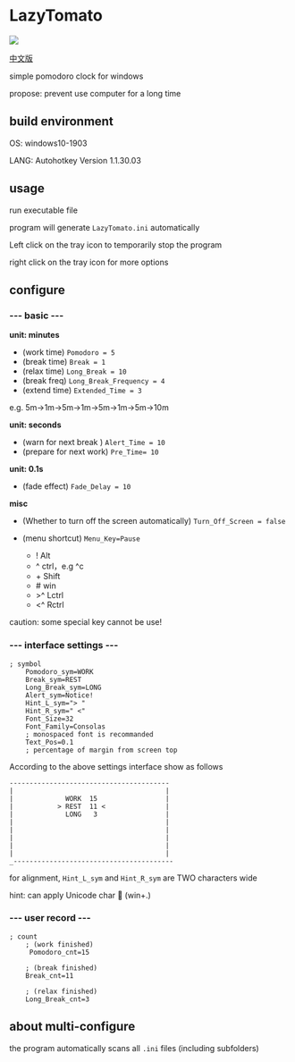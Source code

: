 # LazyTomato

![](https://img.shields.io/badge/license-GPLv2-blue)

[中文版](./README_CH-ZH.md)

simple pomodoro clock for windows

propose: prevent use computer for a long time

## build environment
OS:  windows10-1903

LANG: Autohotkey Version 1.1.30.03


## usage
run executable file

program will generate `LazyTomato.ini` automatically

Left click on the tray icon to temporarily stop the program

right click on the tray icon for more options


## configure

### --- basic ---
<b>unit: minutes</b>

- (work  time) `Pomodoro = 5`
- (break time) `Break = 1`
- (relax time) `Long_Break = 10`
- (break freq) `Long_Break_Frequency = 4`
- (extend time) `Extended_Time = 3`

e.g. 5m->1m->5m->1m->5m->1m->5m->10m

<b>unit: seconds</b>

- (warn  for next break ) `Alert_Time = 10`
- (prepare for next work) `Pre_Time= 10`

<b>unit: 0.1s</b>

- (fade effect) `Fade_Delay = 10`

<b>misc</b>

- (Whether to turn off the screen automatically) `Turn_Off_Screen = false`

- (menu shortcut) `Menu_Key=Pause`
    - !  Alt
    - ^  ctrl，e.g ^c
    - \+  Shift
    - \#  win
    - \>^ Lctrl
    - <^  Rctrl

caution: some special key cannot be use!

### --- interface settings ---
```
; symbol
    Pomodoro_sym=WORK
    Break_sym=REST
    Long_Break_sym=LONG
    Alert_sym=Notice!
    Hint_L_sym="> "
    Hint_R_sym=" <"
    Font_Size=32
    Font_Family=Consolas
    ; monospaced font is recommanded
    Text_Pos=0.1
    ; percentage of margin from screen top
```

According to the above settings interface show as follows

```
----------------------------------------
|                                      |
|             WORK  15                 |
|           > REST  11 <               |
|             LONG   3                 |
|                                      |
|                                      |
|                                      |
|                                      |
|                                      |
_----------------------------------------
```

for alignment, `Hint_L_sym` and `Hint_R_sym` are TWO characters wide

hint: can apply Unicode char 🍅 (win+.)

### --- user record ---
```
; count
    ; (work finished)
     Pomodoro_cnt=15

    ; (break finished)
    Break_cnt=11

    ; (relax finished)
    Long_Break_cnt=3
```

## about multi-configure
the program automatically scans all `.ini` files (including subfolders)

